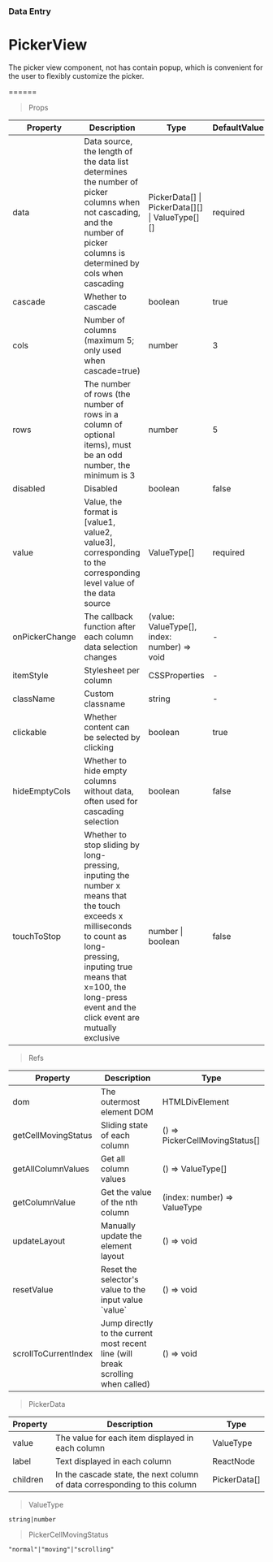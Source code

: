 ### Data Entry

# PickerView 

The picker view component, not has contain popup, which is convenient for the user to flexibly customize the picker.

======

> Props

|Property|Description|Type|DefaultValue|
|----------|-------------|------|------|
|data|Data source, the length of the data list determines the number of picker columns when not cascading, and the number of picker columns is determined by cols when cascading|PickerData\[\] \| PickerData\[\]\[\] \| ValueType\[\]\[\]|required|
|cascade|Whether to cascade|boolean|true|
|cols|Number of columns (maximum 5; only used when cascade=true)|number|3|
|rows|The number of rows (the number of rows in a column of optional items), must be an odd number, the minimum is 3|number|5|
|disabled|Disabled|boolean|false|
|value|Value, the format is \[value1, value2, value3\], corresponding to the corresponding level value of the data source|ValueType\[\]|required|
|onPickerChange|The callback function after each column data selection changes|(value: ValueType\[\], index: number) =\> void|-|
|itemStyle|Stylesheet per column|CSSProperties|-|
|className|Custom classname|string|-|
|clickable|Whether content can be selected by clicking|boolean|true|
|hideEmptyCols|Whether to hide empty columns without data, often used for cascading selection|boolean|false|
|touchToStop|Whether to stop sliding by long\-pressing, inputing the number x means that the touch exceeds x milliseconds to count as long\-pressing, inputing true means that x=100, the long\-press event and the click event are mutually exclusive|number \| boolean|false|

> Refs

|Property|Description|Type|
|----------|-------------|------|
|dom|The outermost element DOM|HTMLDivElement|
|getCellMovingStatus|Sliding state of each column|() =\> PickerCellMovingStatus\[\]|
|getAllColumnValues|Get all column values|() =\> ValueType\[\]|
|getColumnValue|Get the value of the nth column|(index: number) =\> ValueType|
|updateLayout|Manually update the element layout|() =\> void|
|resetValue|Reset the selector's value to the input value \`value\`|() =\> void|
|scrollToCurrentIndex|Jump directly to the current most recent line (will break scrolling when called)|() =\> void|

> PickerData

|Property|Description|Type|
|----------|-------------|------|
|value|The value for each item displayed in each column|ValueType|
|label|Text displayed in each column|ReactNode|
|children|In the cascade state, the next column of data corresponding to this column|PickerData\[\]|

> ValueType

```
string|number
```

> PickerCellMovingStatus

```
"normal"|"moving"|"scrolling"
```
